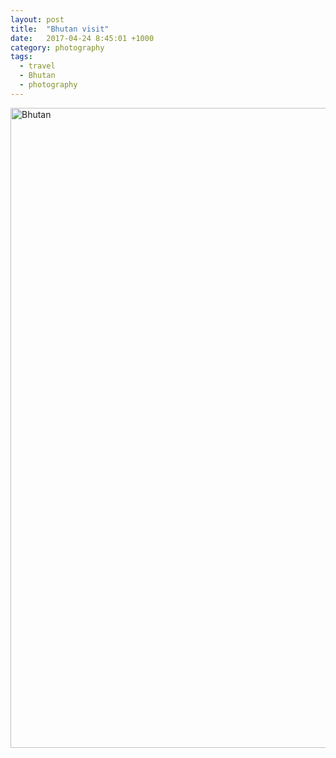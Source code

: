 ```yaml
---
layout: post
title:  "Bhutan visit"
date:   2017-04-24 8:45:01 +1000
category: photography
tags:
  - travel
  - Bhutan
  - photography
---
```


<a data-flickr-embed="true" data-header="true" data-footer="true"  href="https://www.flickr.com/photos/8397489@N04/albums/72157667473532755" title="Bhutan"><img src="https://c1.staticflickr.com/2/1485/25998857913_6a67870214_b.jpg" width="683" height="1024" alt="Bhutan"></a><script async src="//embedr.flickr.com/assets/client-code.js" charset="utf-8"></script>